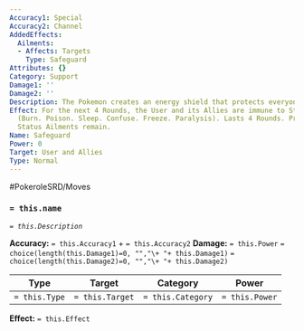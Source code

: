 ```yaml
---
Accuracy1: Special
Accuracy2: Channel
AddedEffects:
  Ailments:
  - Affects: Targets
    Type: Safeguard
Attributes: {}
Category: Support
Damage1: ''
Damage2: ''
Description: The Pokemon creates an energy shield that protects everyone from harm.
Effect: For the next 4 Rounds, the User and its Allies are immune to Status Ailments
  (Burn. Poison. Sleep. Confuse. Freeze. Paralysis). Lasts 4 Rounds. Previously inflicted
  Status Ailments remain.
Name: Safeguard
Power: 0
Target: User and Allies
Type: Normal
---
```


#PokeroleSRD/Moves

### `= this.name` 
*`= this.Description`*

**Accuracy:** `= this.Accuracy1` + `= this.Accuracy2`
**Damage:** `= this.Power` `= choice(length(this.Damage1)=0, "","\+ "+ this.Damage1)` `= choice(length(this.Damage2)=0, "","\+ "+ this.Damage2)`

| Type          | Target          | Category          | Power          |
| ------------- | --------------- | ----------------  | -------------- |
| `= this.Type` | `= this.Target` | `= this.Category` | `= this.Power` | 

**Effect:** `= this.Effect`
